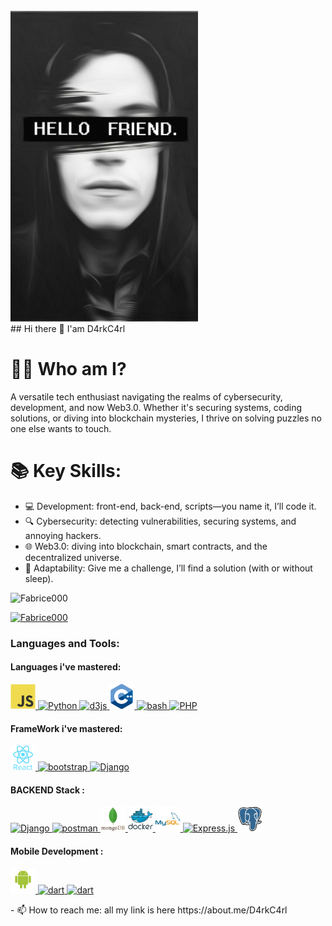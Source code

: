 <br>
<img src="./hello.jpeg" width="300">
</br>
## Hi there 👋 I'am D4rkC4rl 

# 👨‍💻 Who am I?
A versatile tech enthusiast navigating the realms of cybersecurity, development, and now Web3.0. Whether it's securing systems, coding solutions, or diving into blockchain mysteries, I thrive on solving puzzles no one else wants to touch.  

# 📚 Key Skills:
- 💻 Development: front-end, back-end, scripts—you name it, I’ll code it.  
- 🔍 Cybersecurity: detecting vulnerabilities, securing systems, and annoying hackers.  
- 🌐 Web3.0: diving into blockchain, smart contracts, and the decentralized universe.  
- 🚀 Adaptability: Give me a challenge, I’ll find a solution (with or without sleep).  
  
<p align="left"> <img src="https://komarev.com/ghpvc/?username=Fabrice000&label=Profile%20views&color=0e75b6&style=flat" alt="Fabrice000" /> </p>

<p align="left"> <a href="https://github.com/ryo-ma/github-profile-trophy"><img src="https://github-profile-trophy.vercel.app/?username=Fabrice000" alt="Fabrice000" /></a> </p>


<h3 align="left">Languages and Tools:</h3>


<h4 align="left">Languages i've mastered:</h4>
<p align="left">
    <a href="https://developer.mozilla.org/en-US/docs/Web/JavaScript" target="_blank" rel="noreferrer">
        <img src="https://raw.githubusercontent.com/devicons/devicon/master/icons/javascript/javascript-original.svg" alt="JavaScript" width="40" height="40" />
<!--     </a>
    <a href="https://www.java.com/" target="_blank" rel="noreferrer">
        <img src="https://www.vectorlogo.zone/logos/java/java-icon.svg" alt="Java" width="40" height="40" />
    </a> -->
    <a href="https://www.python.org/" target="_blank" rel="noreferrer">
        <img src="https://www.vectorlogo.zone/logos/python/python-icon.svg" alt="Python" width="40" height="40" />
    </a>
     <a href="https://d3js.org/" target="_blank" rel="noreferrer">
        <img src="https://www.vectorlogo.zone/logos/d3js/d3js-icon.svg" alt="d3js" width="40" height="40" />
    <a href="https://isocpp.org/" target="_blank" rel="noreferrer">
        <img src="https://raw.githubusercontent.com/devicons/devicon/master/icons/cplusplus/cplusplus-original.svg" alt="C++" width="40" height="40" />
    </a>
    <a href="https://www.gnu.org/software/bash/" target="_blank" rel="noreferrer">
        <img src="https://www.vectorlogo.zone/logos/gnu_bash/gnu_bash-icon.svg" alt="bash" width="40" height="40" />
   </a><a href="https://internetcomputer.org/docs/current/motoko/main/getting-started/motoko-introduction" target="_blank" rel="noreferrer">
        <img src="https://external-content.duckduckgo.com/iu/?u=https%3A%2F%2Fstyles.redditmedia.com%2Ft5_4lyc4t%2Fstyles%2FcommunityIcon_d425chva1g571.jpeg%3Fformat%3Dpjpg%26s%3Dbabbba78c55185d952286ce40c294502f5e9d188&f=1&nofb=1&ipt=f6d3b74c605ba5283cd5ac5184325b5ab73afd8a2b3587a169283fc65d0cbf60&ipo=images" alt="PHP" width="40" height="40" />
    </a>
</p>
<h4 align="left">FrameWork i've mastered:</h4>
<p align="left">
    <a href="https://reactjs.org/" target="_blank" rel="noreferrer"> 
        <img src="https://raw.githubusercontent.com/devicons/devicon/master/icons/react/react-original-wordmark.svg"
            alt="react" width="40" height="40" /> 
    </a> 
    <a href="https://getbootstrap.com/" target="_blank" rel="noreferrer">
        <img src="https://www.vectorlogo.zone/logos/getbootstrap/getbootstrap-icon.svg" alt="bootstrap" width="40" height="40" />
    </a>
     <a href="https://www.djangoproject.com/" target="_blank" rel="noreferrer">
        <img src="https://www.vectorlogo.zone/logos/djangoproject/djangoproject-icon.svg" alt="Django" width="40" height="40" />
    </a>
  
</p>

<h4 align="left">BACKEND Stack :</h4>
<p align="left">
    <a href="https://www.djangoproject.com/" target="_blank" rel="noreferrer">
        <img src="https://www.vectorlogo.zone/logos/djangoproject/djangoproject-icon.svg" alt="Django" width="40" height="40" />
    </a>
     <a href="https://postman.com" target="_blank"
        rel="noreferrer"> 
        <img src="https://www.vectorlogo.zone/logos/getpostman/getpostman-icon.svg" alt="postman"
            width="40" height="40" /> 
    </a>
    <a href="https://www.mongodb.com/" target="_blank" rel="noreferrer"> 
        <img
            src="https://raw.githubusercontent.com/devicons/devicon/master/icons/mongodb/mongodb-original-wordmark.svg"
            alt="mongodb" width="40" height="40" /> 
    </a>
    <a href="https://www.docker.com/" target="_blank" rel="noreferrer"> 
        <img src="https://raw.githubusercontent.com/devicons/devicon/master/icons/docker/docker-original-wordmark.svg" alt="docker" width="40" height="40"/> 
    </a>
    <a href="https://www.mysql.com/" target="_blank"
        rel="noreferrer"> 
        <img
            src="https://raw.githubusercontent.com/devicons/devicon/master/icons/mysql/mysql-original-wordmark.svg"
            alt="mysql" width="40" height="40" /> 
    </a>
    <a href="https://expressjs.com/" target="_blank" rel="noreferrer">
        <img src="https://upload.wikimedia.org/wikipedia/commons/6/64/Expressjs.png" alt="Express.js" width="40" height="40" />
    </a>
<!--     <a href="https://firebase.google.com/" target="_blank" rel="noreferrer">
        <img src="https://www.vectorlogo.zone/logos/firebase/firebase-icon.svg" alt="Firebase" width="40" height="40" />
    </a> -->
    <a href="https://www.postgresql.org/" target="_blank" rel="noreferrer">
        <img src="https://raw.githubusercontent.com/devicons/devicon/master/icons/postgresql/postgresql-original.svg" alt="PostgreSQL" width="40" height="40" />
    </a>
</p>

<h4 align="left">Mobile Development :</h4>
<p align="left">
    <a href="https://developer.android.com" target="_blank" rel="noreferrer"> 
        <img src="https://raw.githubusercontent.com/devicons/devicon/master/icons/android/android-original-wordmark.svg" alt="android" width="40" height="40"/> 
    </a>
    <a href="https://dart.dev/" target="_blank" rel="noreferrer"> 
        <img src="https://www.vectorlogo.zone/logos/dartlang/dartlang-icon.svg" alt="dart" width="40"
            height="40" /> 
    </a>
  <a href="https://flutter.dev/" target="_blank" rel="noreferrer"> 
        <img src="https://www.vectorlogo.zone/logos/flutterio/flutterio-icon.svg" alt="dart" width="40"
            height="40" /> 
    </a>
</p>
</a>
- 📫 How to reach me: all my link is here https://about.me/D4rkC4rl

<!-- Made with [OSS Insight](https://ossinsight.io/) -->
